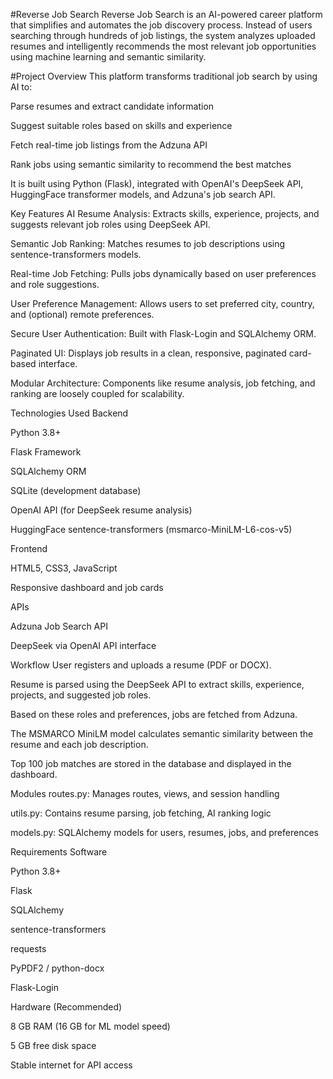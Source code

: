#Reverse Job Search
Reverse Job Search is an AI-powered career platform that simplifies and automates the job discovery process. Instead of users searching through hundreds of job listings, the system analyzes uploaded resumes and intelligently recommends the most relevant job opportunities using machine learning and semantic similarity.

#Project Overview
This platform transforms traditional job search by using AI to:

Parse resumes and extract candidate information

Suggest suitable roles based on skills and experience

Fetch real-time job listings from the Adzuna API

Rank jobs using semantic similarity to recommend the best matches

It is built using Python (Flask), integrated with OpenAI's DeepSeek API, HuggingFace transformer models, and Adzuna's job search API.

Key Features
AI Resume Analysis: Extracts skills, experience, projects, and suggests relevant job roles using DeepSeek API.

Semantic Job Ranking: Matches resumes to job descriptions using sentence-transformers models.

Real-time Job Fetching: Pulls jobs dynamically based on user preferences and role suggestions.

User Preference Management: Allows users to set preferred city, country, and (optional) remote preferences.

Secure User Authentication: Built with Flask-Login and SQLAlchemy ORM.

Paginated UI: Displays job results in a clean, responsive, paginated card-based interface.

Modular Architecture: Components like resume analysis, job fetching, and ranking are loosely coupled for scalability.

Technologies Used
Backend

Python 3.8+

Flask Framework

SQLAlchemy ORM

SQLite (development database)

OpenAI API (for DeepSeek resume analysis)

HuggingFace sentence-transformers (msmarco-MiniLM-L6-cos-v5)

Frontend

HTML5, CSS3, JavaScript

Responsive dashboard and job cards

APIs

Adzuna Job Search API

DeepSeek via OpenAI API interface

Workflow
User registers and uploads a resume (PDF or DOCX).

Resume is parsed using the DeepSeek API to extract skills, experience, projects, and suggested job roles.

Based on these roles and preferences, jobs are fetched from Adzuna.

The MSMARCO MiniLM model calculates semantic similarity between the resume and each job description.

Top 100 job matches are stored in the database and displayed in the dashboard.

Modules
routes.py: Manages routes, views, and session handling

utils.py: Contains resume parsing, job fetching, AI ranking logic

models.py: SQLAlchemy models for users, resumes, jobs, and preferences

Requirements
Software

Python 3.8+

Flask

SQLAlchemy

sentence-transformers

requests

PyPDF2 / python-docx

Flask-Login

Hardware (Recommended)

8 GB RAM (16 GB for ML model speed)

5 GB free disk space

Stable internet for API access
